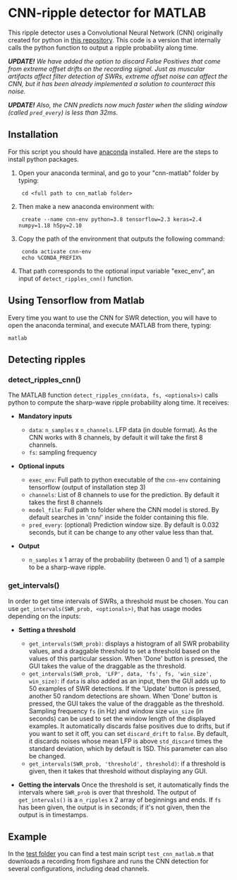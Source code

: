 # CNN-ripple detector for MATLAB

This ripple detector uses a Convolutional Neural Network (CNN) originally created for python in [this repository](https://github.com/PridaLab/cnn-ripple). This code is a version that internally calls the python function to output a ripple probability along time.

_**UPDATE!** We have added the option to discard False Positives that come from extreme offset drifts on the recording signal. Just as muscular artifacts affect filter detection of SWRs, extreme offset noise can affect the CNN, but it has been already implemented a solution to counteract this noise._ 

_**UPDATE!** Also, the CNN predicts now much faster when the sliding window (called `pred_every`) is less than 32ms._ 

## Installation

For this script you should have [anaconda](https://www.anaconda.com/products/distribution) installed. Here are the steps to install python packages.

1. Open your anaconda terminal, and go to your "cnn-matlab" folder by typing:

		cd <full path to cnn_matlab folder>

2. Then make a new anaconda environment with:

		create --name cnn-env python=3.8 tensorflow=2.3 keras=2.4 numpy=1.18 h5py=2.10

3. Copy the path of the environment that outputs the following command:

		conda activate cnn-env
		echo %CONDA_PREFIX%

4. That path corresponds to the optional input variable "exec_env", an input of `detect_ripples_cnn()` function.


## Using Tensorflow from Matlab

Every time you want to use the CNN for SWR detection, you will have to open the anaconda terminal, and execute MATLAB from there, typing:
	
	matlab


## Detecting ripples

### detect_ripples_cnn()

The MATLAB function `detect_ripples_cnn(data, fs, <optionals>)` calls python to compute the sharp-wave ripple probability along time. It receives:

* **Mandatory inputs**
	- `data`: `n_samples` x `n_channels`. LFP data (in double format). As the CNN works with 8 channels, by default it will take the first 8 channels.
	- `fs`: sampling frequency

* **Optional inputs**
	- `exec_env`: Full path to python executable of the `cnn-env` containing tensorflow (output of installation step 3)
	- `channels`: List of 8 channels to use for the prediction. By default it takes the first 8 channels
	- `model_file`: Full path to folder where the CNN model is stored. By default searches in 'cnn/' inside the folder containing this file.
	- `pred_every`: (optional) Prediction window size. By default is 0.032 seconds, but it can be change to any other value less than that.

* **Output**
	- `n_samples` x 1 array of the probability (between 0 and 1) of a sample to be a sharp-wave ripple.


### get_intervals()

In order to get time intervals of SWRs, a threshold must be chosen. You can use `get_intervals(SWR_prob, <optionals>)`, that has usage modes depending on the inputs:

* **Setting a threshold**
	- `get_intervals(SWR_prob)`: displays a histogram of all SWR probability values, and a draggable threshold to set a threshold based on the values of this particular session. When 'Done' button is pressed, the GUI takes the value of the draggable as the threshold.
	- `get_intervals(SWR_prob, 'LFP', data, 'fs', fs, 'win_size', win_size)`: if `data` is also added as an input, then the GUI adds up to 50 examples of SWR detections. If the 'Update' button is pressed, another 50 random detections are shown. When 'Done' button is pressed, the GUI takes the value of the draggable as the threshold. Sampling frequency `fs` (in Hz) and window size `win_size` (in seconds) can be used to set the window length of the displayed examples. It automatically discards false positives due to drifts, but if you want to set it off, you can set `discard_drift` to `false`. By default, it discards noises whose mean LFP is above `std_discard` times the standard deviation, which by default is 1SD. This parameter can also be changed.
	- `get_intervals(SWR_prob, 'threshold', threshold)`: if a threshold is given, then it takes that threshold without displaying any GUI.

* **Getting the intervals**
	Once the threshold is set, it automatically finds the intervals where `SWR_prob` is over that threshold. The output of `get_intervals()` is a `n_ripples` x 2 array of beginnings and ends. If `fs` has been given, the output is in seconds; if it's not given, then the output is in timestamps.


## Example

In the [test folder](https://github.com/PridaLab/cnn-matlab/tree/master/test) you can find a test main script `test_cnn_matlab.m` that downloads a recording from figshare and runs the CNN detection for several configurations, including dead channels.
